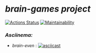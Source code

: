 # *brain-games project*

[![Actions Status](https://github.com/alex-p14/php-project-45/workflows/hexlet-check/badge.svg)](https://github.com/alex-p14/php-project-45/actions)
[![Maintainability](https://api.codeclimate.com/v1/badges/3cbc05cdfc30187d77f2/maintainability)](https://codeclimate.com/github/alex-p14/php-project-45/maintainability)

### *Asciinema:*
* _brain-even_ :
 [![asciicast](https://asciinema.org/a/5Yhs0FzMZuZQkyKPzdQ0Wf37t.svg)](https://asciinema.org/a/5Yhs0FzMZuZQkyKPzdQ0Wf37t)
